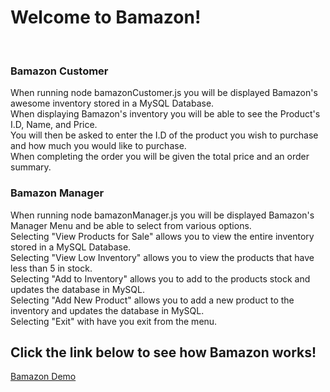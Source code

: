 <h1>Welcome to Bamazon!</h1>
<br>
<h3>Bamazon Customer</h3>
    <p> When running node bamazonCustomer.js you will be displayed Bamazon's awesome inventory stored in a MySQL Database.
    <br>
        When displaying Bamazon's inventory you will be able to see the Product's I.D, Name, and Price.
    <br>
        You will then be asked to enter the I.D of the product you wish to purchase and how much you would like to purchase.
    <br>
        When completing the order you will be given the total price and an order summary.
    <br>
    </p>
<h3>Bamazon Manager</h3>
    <p> 
        When running node bamazonManager.js you will be displayed Bamazon's Manager Menu and be able to select from various options.
        <br>
        Selecting "View Products for Sale" allows you to view the entire inventory stored in a MySQL Database.
        <br>
        Selecting "View Low Inventory" allows you to view the products that have less than 5 in stock.
        <br>
        Selecting "Add to Inventory" allows you to add to the products stock and updates the database in MySQL.            
        <br>
        Selecting "Add New Product" allows you to add a new product to the inventory and updates the database in MySQL.
        <br>
        Selecting "Exit" with have you exit from the menu.
    </p>
    <h2>Click the link below to see how Bamazon works!</h2>
    <a href="https://grascon.github.io/Bamazon/home.html" target = "_blank">Bamazon Demo</a>